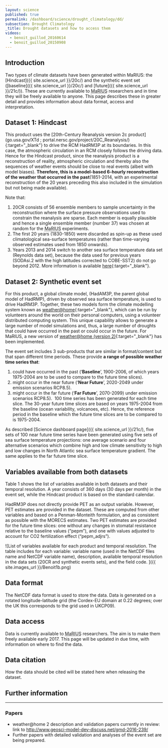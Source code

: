 ```yaml
---
layout: science
published: true
permalink: /dashboard/science/drought_climatology/dd/
subsection: Drought Climatology
_title: Drought datasets and how to access them
videos:
  - benoit_guillod_20160614
  - benoit_guillod_20150908
---
```

## Introduction

Two types of climate datasets have been generated within MaRIUS: the [Hindcast]({{ site.science_url }}/20c/) and the synthetic event set ([baseline]({{ site.science_url }}/20c/) and [future]({{ site.science_url }}/21c/)). These are currently available to <abbr title="Managing the Risks, Impacts and Uncertainties of drought and water Scarcity">MaRIUS</abbr> researchers and in time they will be freely available to anyone. This page describes these in greater detail and provides information about data format, access and interpretation.

## Dataset 1: Hindcast

This product uses the [20th-Century Reanalysis version 2c product](go.usa.gov/XTd ; portal.nersc.gov/project/20C_Reanalysis/){:target="_blank"} to drive the RCM HadRM3P at its boundaries. In this case, the atmospheric circulation in an RCM closely follows the driving data. Hence for the Hindcast product, since the reanalysis product is a reconstruction of reality, atmospheric circulation and thereby also the sequences of weather events should be close to real events (albeit with model biases). **Therefore, this is a model-based 6-hourly reconstruction of the weather that occurred in the past**(1851-2014, with an experimental reconstruction of the 20 years preceding this also included in the simulation but not being made available).

Note that:
1. 20CR consists of 56 ensemble members to sample uncertainty in the reconstruction where the surface pressure observations used to constrain the reanalysis are sparse. Each member is equally plausible and hence a single ensemble member (number 37) was chosen at random for the <abbr title="Managing the Risks, Impacts and Uncertainties of drought and water Scarcity">MaRIUS</abbr> experiments.
2. The first 20 years (1830-1850) were discarded as spin-up as these used climatological sea-surface temperatures (rather than time-varying observed estimates used from 1850 onwards).
3. Years 2013 and 2014 switch to another sea surface temperature data set (Reynolds data set), because the data used for previous years (SODAsi.2 with the high latitudes corrected to COBE-SST2) do not go beyond 2012. More information is available [here](http://www.esrl.noaa.gov/psd/data/gridded/data.20thC_ReanV2c.html){:target="_blank"}. 

## Dataset 2: Synthetic event set

For this product, a global climate model, (HadAM3P, the parent global model of HadRMP), driven by observed sea surface temperature, is used to drive HadRM3P. Together, these two models form the climate modelling system known as [weather@home](http://www.climateprediction.net/weatherathome/){:target="_blank"},  which can be run by volunteers around the world on their personal computers, using a volunteer distributed computing system. This unique capability allows to generate a large number of model simulations and, thus, a large number of droughts that could have occurred in the past or could occur in the future. For MaRIUS, a new version of [weather@home (version 2)](http://www.climateprediction.net/weatherathome/){:target="_blank"}  has been implemented.

The event set includes 3 sub-products that are similar in format/content but that span different time periods. These provide **a range of possible weather time series that**: 

1. could have occurred in the past (‘**Baseline**’, 1900-2006, of which years 1975-2004 are to be used to compare to the future time slices).
2. might occur in the near future (‘**Near Future**’, 2020-2049 under emission scenarios RCP8.5).
3. might occur in the far future (‘**Far Future**’, 2070-2099) under emission scenarios RCP8.5). 
100 time series has been generated for each time slice. The 30-year future time slices are based on years 1975-2004 from the baseline (ocean variability, volcanoes, etc). Hence, the reference period in the baseline which the future time slices are to be compared to is 1975-2004.

As described [Science dashboard page]({{ site.science_url }}/21c/), five sets of 100 near future time series have been generated using five sets of sea surface temperature projections: one average scenario and four alternative scenarios which combine high and low climate sensitivity to high and low changes in North Atlantic sea surface temperature gradient. The same applies to the far future time slice.

## Variables available from both datasets

Table 1 shows the list of variables available in both datasets and their temporal resolution. A year consists of 360 days (30 days per month) in the event set, while the Hindcast product is based on the standard calendar.

HadRM3P does not directly provide PET as an output variable. However, PET estimates are provided in the dataset. These are computed from other variables and based on a Penman-Monteith formulation, and as consistent as possible with the MORECS estimates. Two PET estimates are provided for the future time slices: one without any changes in stomatal resistance relative to the baseline values (“pepm”), and one with values adjusted to account for CO2 fertilization effect (“pepm_adjrs”).

![List of variables available for each product and temporal resolution. The table includes for each variable: variable name (used in the NetCDF files name and NetCDF variable name), description, available temporal resolution in the data sets (20CR and synthetic events sets), and the field code. ]({{ site.images_url }}/Benoit1b.png)

## Data format

The NetCDF data format is used to store the data. Data is generated on a rotated longitude-latitude grid (the Cordex-EU domain at 0.22 degrees; over the UK this corresponds to the grid used in UKCP09). 

## Data access

Data is currently available to <abbr title="Managing the Risks, Impacts and Uncertainties of drought and water Scarcity">MaRIUS</abbr> researchers. The aim is to make them freely available early 2017. This page will be updated in due time, with information on where to find the data.

## Data citation

How the data should be cited will be stated here when releasing the dataset.

## Further information

<hr>

### Papers

* weather@home 2 description and validation papers currently in review: link to http://www.geosci-model-dev-discuss.net/gmd-2016-239/
* Further papers with detailed validation and analyses of the event set are being prepared.
